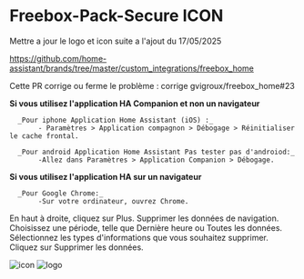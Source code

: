 # Freebox-Pack-Secure ICON
Mettre a jour le logo et icon suite a l'ajout du 17/05/2025

https://github.com/home-assistant/brands/tree/master/custom_integrations/freebox_home

Cette PR corrige ou ferme le problème : corrige gvigroux/freebox_home#23

 **Si vous utilisez l'application HA Companion et non un navigateur**
      
      _Pour iphone Application Home Assistant (iOS) :_
           - Paramètres > Application compagnon > Débogage > Réinitialiser le cache frontal.
     
      _Pour android Application Home Assistant Pas tester pas d'androiod:_
           -Allez dans Paramètres > Application Companion > Débogage.

 **Si vous utilisez l'application HA sur un navigateur**
           
      _Pour Google Chrome:_
           -Sur votre ordinateur, ouvrez Chrome.
En haut à droite, cliquez sur Plus. Supprimer les données de navigation.
Choisissez une période, telle que Dernière heure ou Toutes les données.
Sélectionnez les types d'informations que vous souhaitez supprimer.
Cliquez sur Supprimer les données.

![icon](https://github.com/user-attachments/assets/e3408a0c-9d45-4c2a-97f8-fcf8751f4af2)
![logo](https://github.com/user-attachments/assets/77b8bae4-a0a9-4506-ba6d-77ea4c197262)
